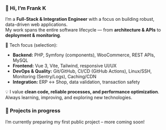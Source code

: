 ### 👋 Hi, I’m Frank K  

I’m a **Full-Stack & Integration Engineer** with a focus on building robust, data-driven web applications.  
My work spans the entire software lifecycle — from **architecture & APIs** to **deployment & monitoring**.  

🔧 Tech focus (selection):  
- **Backend:** PHP, Symfony (components), WooCommerce, REST APIs, MySQL  
- **Frontend:** Vue 3, Vite, Tailwind, responsive UI/UX  
- **DevOps & Quality:** Git/GitHub, CI/CD (GitHub Actions), Linux/SSH, Monitoring (Sentry/Logs), Caching/CDN  
- **Integration:** ERP ↔ Shop, data validation, transaction safety  

💡 I value **clean code, reliable processes, and performance optimization**.  
Always learning, improving, and exploring new technologies.  

### 🚧 Projects in progress
I’m currently preparing my first public project – more coming soon!
